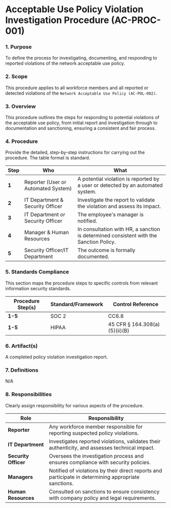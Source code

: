 # Acceptable Use Policy Violation Investigation Procedure (AC-PROC-001)

### 1. Purpose

To define the process for investigating, documenting, and responding to reported violations of the network acceptable use policy.

### 2. Scope

This procedure applies to all workforce members and all reported or detected violations of the `Network Acceptable Use Policy (AC-POL-002)`.

### 3. Overview

This procedure outlines the steps for responding to potential violations of the acceptable use policy, from initial report and investigation through to documentation and sanctioning, ensuring a consistent and fair process.

### 4. Procedure

Provide the detailed, step-by-step instructions for carrying out the procedure. The table format is standard.

| **Step** | **Who**                               | **What**                                                                                             |
| -------- | ------------------------------------- | ---------------------------------------------------------------------------------------------------- |
| **1**    | Reporter (User or Automated System)   | A potential violation is reported by a user or detected by an automated system.                      |
| **2**    | IT Department & Security Officer      | Investigate the report to validate the violation and assess its impact.                              |
| **3**    | IT Department or Security Officer     | The employee's manager is notified.                                                                  |
| **4**    | Manager & Human Resources             | In consultation with HR, a sanction is determined consistent with the Sanction Policy.               |
| **5**    | Security Officer/IT Department        | The outcome is formally documented.                                                                  |

### 5. Standards Compliance

This section maps the procedure steps to specific controls from relevant information security standards.

| **Procedure Step(s)** | **Standard/Framework** | **Control Reference**                 |
| --------------------- | ---------------------- | ------------------------------------- |
| **1-5**               | SOC 2                  | CC6.8                                 |
| **1-5**               | HIPAA                  | 45 CFR § 164.308(a)(5)(ii)(B)         |

### 6. Artifact(s)

A completed policy violation investigation report.

### 7. Definitions

N/A

### 8. Responsibilities

Clearly assign responsibility for various aspects of the procedure.

| **Role**            | **Responsibility**                                                                                   |
| ------------------- | ---------------------------------------------------------------------------------------------------- |
| **Reporter**        | Any workforce member responsible for reporting suspected policy violations.                           |
| **IT Department**   | Investigates reported violations, validates their authenticity, and assesses technical impact.       |
| **Security Officer**| Oversees the investigation process and ensures compliance with security policies.                    |
| **Managers**        | Notified of violations by their direct reports and participate in determining appropriate sanctions. |
| **Human Resources** | Consulted on sanctions to ensure consistency with company policy and legal requirements.             |
